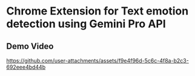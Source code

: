 # Chrome Extension for Text emotion detection using Gemini Pro API

## Demo Video



https://github.com/user-attachments/assets/f9e4f96d-5c6c-4f8a-b2c3-692eee4bd44b

